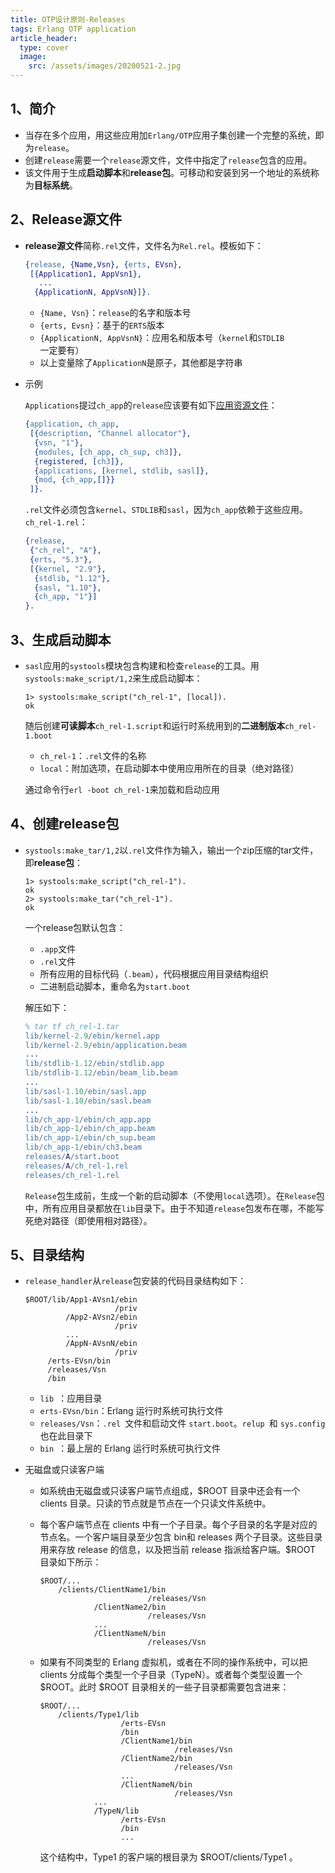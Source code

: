 ```yaml
---
title: OTP设计原则-Releases
tags: Erlang OTP application
article_header:
  type: cover
  image:
    src: /assets/images/20200521-2.jpg
---
```




## 1、简介

- 当存在多个应用，用这些应用加`Erlang/OTP`应用子集创建一个完整的系统，即为`release`。
- 创建`release`需要一个`release`源文件，文件中指定了`release`包含的应用。
- 该文件用于生成**启动脚本**和**release包**。可移动和安装到另一个地址的系统称为**目标系统**。



## 2、Release源文件

- **release源文件**简称`.rel`文件，文件名为`Rel.rel`。模板如下：

  ```erlang
  {release, {Name,Vsn}, {erts, EVsn},
   [{Application1, AppVsn1},
     ...
    {ApplicationN, AppVsnN}]}.
  ```

  - `{Name, Vsn}`：`release`的名字和版本号
  - `{erts, Evsn}`：基于的`ERTS`版本
  - `{ApplicationN, AppVsnN}`：应用名和版本号（`kernel`和`STDLIB`一定要有）
  - 以上变量除了`ApplicationN`是原子，其他都是字符串

- 示例

  `Applications`提过`ch_app`的`release`应该要有如下[应用资源文件](https://derekuang.github.io/2020/05/20/OTP%E8%AE%BE%E8%AE%A1%E5%8E%9F%E5%88%99-Applications.html#3%E5%BA%94%E7%94%A8%E8%B5%84%E6%BA%90%E6%96%87%E4%BB%B6)：

  ```erlang
  {application, ch_app,
   [{description, "Channel allocator"},
    {vsn, "1"},
    {modules, [ch_app, ch_sup, ch3]},
    {registered, [ch3]},
    {applications, [kernel, stdlib, sasl]},
    {mod, {ch_app,[]}}
   ]}.
  ```

  `.rel`文件必须包含`kernel`、`STDLIB`和`sasl`，因为`ch_app`依赖于这些应用。`ch_rel-1.rel`：

  ```erlang
  {release,
   {"ch_rel", "A"},
   {erts, "5.3"},
   [{kernel, "2.9"},
    {stdlib, "1.12"},
    {sasl, "1.10"},
    {ch_app, "1"}]
  }.
  ```



## 3、生成启动脚本

- `sasl`应用的`systools`模块包含构建和检查`release`的工具。用`systools:make_script/1,2`来生成启动脚本：

  ```shell
  1> systools:make_script("ch_rel-1", [local]).
  ok
  ```

  随后创建**可读脚本**`ch_rel-1.script`和运行时系统用到的**二进制版本**`ch_rel-1.boot`

  - `ch_rel-1`：`.rel`文件的名称
  - `local`：附加选项，在启动脚本中使用应用所在的目录（绝对路径）

  通过命令行`erl -boot ch_rel-1`来加载和启动应用



## 4、创建release包

- `systools:make_tar/1,2`以`.rel`文件作为输入，输出一个zip压缩的tar文件，即**release包**：

  ```shell
  1> systools:make_script("ch_rel-1").
  ok
  2> systools:make_tar("ch_rel-1").
  ok
  ```

  一个release包默认包含：

  - `.app`文件
  - `.rel`文件
  - 所有应用的目标代码（`.beam`），代码根据应用目录结构组织
  - 二进制启动脚本，重命名为`start.boot`

  解压如下：

  ```erlang
  % tar tf ch_rel-1.tar
  lib/kernel-2.9/ebin/kernel.app
  lib/kernel-2.9/ebin/application.beam
  ...
  lib/stdlib-1.12/ebin/stdlib.app
  lib/stdlib-1.12/ebin/beam_lib.beam
  ...
  lib/sasl-1.10/ebin/sasl.app
  lib/sasl-1.10/ebin/sasl.beam
  ...
  lib/ch_app-1/ebin/ch_app.app
  lib/ch_app-1/ebin/ch_app.beam
  lib/ch_app-1/ebin/ch_sup.beam
  lib/ch_app-1/ebin/ch3.beam
  releases/A/start.boot
  releases/A/ch_rel-1.rel
  releases/ch_rel-1.rel
  ```

  `Release`包生成前，生成一个新的启动脚本（不使用`local`选项）。在`Release`包中，所有应用目录都放在`lib`目录下。由于不知道`release`包发布在哪，不能写死绝对路径（即使用相对路径）。



## 5、目录结构

- `release_handler`从`release`包安装的代码目录结构如下：

  ```shell
  $ROOT/lib/App1-AVsn1/ebin
                      /priv
           /App2-AVsn2/ebin
                      /priv
           ...
           /AppN-AVsnN/ebin
                      /priv
       /erts-EVsn/bin
       /releases/Vsn
       /bin
  ```

  - `lib `：应用目录
  - `erts-EVsn/bin`：Erlang 运行时系统可执行文件
  - `releases/Vsn`：`.rel `文件和启动文件 `start.boot`。`relup `和 `sys.config` 也在此目录下
  - `bin `：最上层的 Erlang 运行时系统可执行文件

- 无磁盘或只读客户端

  - 如系统由无磁盘或只读客户端节点组成，$ROOT 目录中还会有一个 clients 目录。只读的节点就是节点在一个只读文件系统中。

  - 每个客户端节点在 clients 中有一个子目录。每个子目录的名字是对应的节点名。一个客户端目录至少包含 bin和 releases 两个子目录。这些目录用来存放 release 的信息，以及把当前 release 指派给客户端。$ROOT 目录如下所示：

    ```shell
    $ROOT/...
        /clients/ClientName1/bin
                            /releases/Vsn
                /ClientName2/bin
                            /releases/Vsn
                ...
                /ClientNameN/bin
                            /releases/Vsn
    ```

  - 如果有不同类型的 Erlang 虚拟机，或者在不同的操作系统中，可以把 clients 分成每个类型一个子目录（TypeN）。或者每个类型设置一个 $ROOT。此时 $ROOT 目录相关的一些子目录都需要包含进来：

    ```shell
    $ROOT/...
        /clients/Type1/lib
                      /erts-EVsn
                      /bin
                      /ClientName1/bin
                                  /releases/Vsn
                      /ClientName2/bin
                                  /releases/Vsn
                      ...
                      /ClientNameN/bin
                                  /releases/Vsn
                ...
                /TypeN/lib
                      /erts-EVsn
                      /bin
                      ...
    ```

    这个结构中，Type1 的客户端的根目录为 $ROOT/clients/Type1 。

